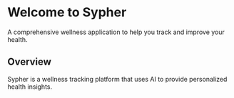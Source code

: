 
# Welcome to Sypher

A comprehensive wellness application to help you track and improve your health.

## Overview

Sypher is a wellness tracking platform that uses AI to provide personalized health insights.

